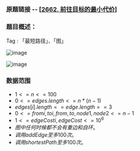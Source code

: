 ### 原题链接 -- [[2662. 前往目标的最小代价](https://leetcode.cn/problems/design-graph-with-shortest-path-calculator/)]

### 题目概述：
Tag : 「最短路径」、「图」

![image](https://user-images.githubusercontent.com/99656524/236496650-ff3c6a0a-ac50-4ca6-9c73-0196ca0df496.png)

![image](https://user-images.githubusercontent.com/99656524/236496689-e4025225-0634-456b-bd83-74f61310be3f.png)

### 数据范围
* $1 <= n <= 100$
* $0 <= edges.length <= n * (n - 1)$
* $edges[i].length == edge.length == 3$
* $0 <= fromi, toi, from, to, node1, node2 <= n - 1$
* $1 <= edgeCosti, edgeCost <= 10^6$
* $图中任何时候都不会有重边和自环。$
* $调用 addEdge 至多 100 次。$
* $调用 shortestPath 至多 100 次。$
